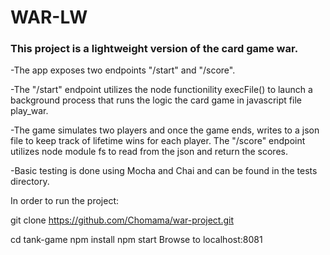 # WAR-LW

### This project is a lightweight version of the card game war.
-The app exposes two endpoints "/start" and "/score".

-The "/start" endpoint utilizes the node functionility execFile() to launch a background process that runs the logic the card game in javascript file play_war.

-The game simulates two players and once the game ends, writes to a json file to keep track of lifetime wins for each player. The "/score" endpoint utilizes node module fs to read from the json and return the scores.

-Basic testing is done using Mocha and Chai and can be found in the tests directory.

In order to run the project:

git clone https://github.com/Chomama/war-project.git

cd tank-game
npm install
npm start
Browse to localhost:8081
